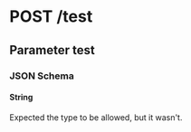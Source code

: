 # **POST** /test

## Parameter test

### JSON Schema

#### String

Expected the type to be allowed, but it wasn't.
